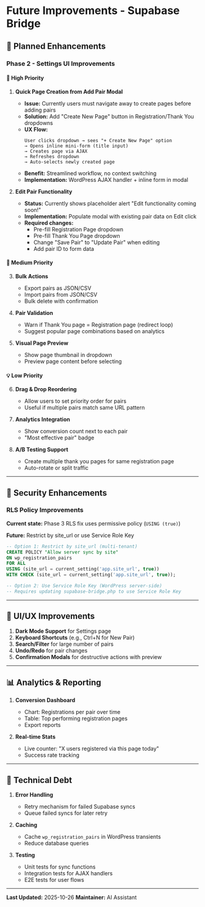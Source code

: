 # Future Improvements - Supabase Bridge

## 📝 Planned Enhancements

### Phase 2 - Settings UI Improvements

#### 🎯 High Priority

1. **Quick Page Creation from Add Pair Modal**
   - **Issue:** Currently users must navigate away to create pages before adding pairs
   - **Solution:** Add "Create New Page" button in Registration/Thank You dropdowns
   - **UX Flow:**
     ```
     User clicks dropdown → sees "+ Create New Page" option
     → Opens inline mini-form (title input)
     → Creates page via AJAX
     → Refreshes dropdown
     → Auto-selects newly created page
     ```
   - **Benefit:** Streamlined workflow, no context switching
   - **Implementation:** WordPress AJAX handler + inline form in modal

2. **Edit Pair Functionality**
   - **Status:** Currently shows placeholder alert "Edit functionality coming soon!"
   - **Implementation:** Populate modal with existing pair data on Edit click
   - **Required changes:**
     - Pre-fill Registration Page dropdown
     - Pre-fill Thank You Page dropdown
     - Change "Save Pair" to "Update Pair" when editing
     - Add pair ID to form data

#### 🔄 Medium Priority

3. **Bulk Actions**
   - Export pairs as JSON/CSV
   - Import pairs from JSON/CSV
   - Bulk delete with confirmation

4. **Pair Validation**
   - Warn if Thank You page = Registration page (redirect loop)
   - Suggest popular page combinations based on analytics

5. **Visual Page Preview**
   - Show page thumbnail in dropdown
   - Preview page content before selecting

#### 💡 Low Priority

6. **Drag & Drop Reordering**
   - Allow users to set priority order for pairs
   - Useful if multiple pairs match same URL pattern

7. **Analytics Integration**
   - Show conversion count next to each pair
   - "Most effective pair" badge

8. **A/B Testing Support**
   - Create multiple thank you pages for same registration page
   - Auto-rotate or split traffic

---

## 🔐 Security Enhancements

### RLS Policy Improvements

**Current state:** Phase 3 RLS fix uses permissive policy (`USING (true)`)

**Future:** Restrict by site_url or use Service Role Key
```sql
-- Option 1: Restrict by site_url (multi-tenant)
CREATE POLICY "Allow server sync by site"
ON wp_registration_pairs
FOR ALL
USING (site_url = current_setting('app.site_url', true))
WITH CHECK (site_url = current_setting('app.site_url', true));

-- Option 2: Use Service Role Key (WordPress server-side)
-- Requires updating supabase-bridge.php to use Service Role Key
```

---

## 🎨 UI/UX Improvements

1. **Dark Mode Support** for Settings page
2. **Keyboard Shortcuts** (e.g., Ctrl+N for New Pair)
3. **Search/Filter** for large number of pairs
4. **Undo/Redo** for pair changes
5. **Confirmation Modals** for destructive actions with preview

---

## 📊 Analytics & Reporting

1. **Conversion Dashboard**
   - Chart: Registrations per pair over time
   - Table: Top performing registration pages
   - Export reports

2. **Real-time Stats**
   - Live counter: "X users registered via this page today"
   - Success rate tracking

---

## 🔧 Technical Debt

1. **Error Handling**
   - Retry mechanism for failed Supabase syncs
   - Queue failed syncs for later retry

2. **Caching**
   - Cache `wp_registration_pairs` in WordPress transients
   - Reduce database queries

3. **Testing**
   - Unit tests for sync functions
   - Integration tests for AJAX handlers
   - E2E tests for user flows

---

**Last Updated:** 2025-10-26
**Maintainer:** AI Assistant
